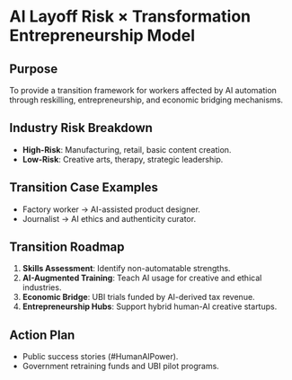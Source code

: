 # AI Layoff Risk × Transformation Entrepreneurship Model

## Purpose
To provide a transition framework for workers affected by AI automation through reskilling, entrepreneurship, and economic bridging mechanisms.

## Industry Risk Breakdown
- **High-Risk**: Manufacturing, retail, basic content creation.
- **Low-Risk**: Creative arts, therapy, strategic leadership.

## Transition Case Examples
- Factory worker → AI-assisted product designer.
- Journalist → AI ethics and authenticity curator.

## Transition Roadmap
1. **Skills Assessment**: Identify non-automatable strengths.
2. **AI-Augmented Training**: Teach AI usage for creative and ethical industries.
3. **Economic Bridge**: UBI trials funded by AI-derived tax revenue.
4. **Entrepreneurship Hubs**: Support hybrid human-AI creative startups.

## Action Plan
- Public success stories (#HumanAIPower).
- Government retraining funds and UBI pilot programs.

